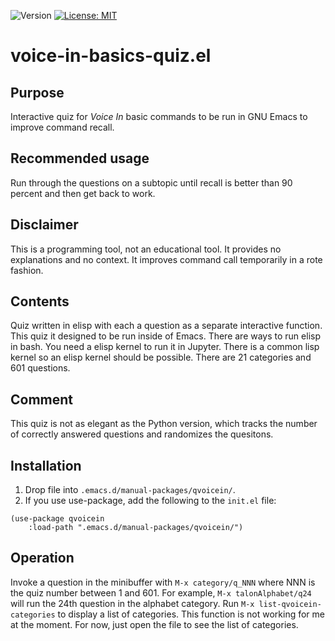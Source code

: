 ![Version](https://img.shields.io/static/v1?label=voice-in-basics-quiz.el&message=0.1&color=brightcolor)
[![License: MIT](https://img.shields.io/badge/License-MIT-blue.svg)](https://opensource.org/licenses/MIT)


# voice-in-basics-quiz.el

## Purpose
Interactive quiz for *Voice In* basic commands to be run in GNU Emacs to improve command recall.


## Recommended usage
Run through the questions on a subtopic until recall is better than 90 percent and then get back to work.


## Disclaimer
This is a programming tool, not an educational tool.
It provides no explanations and no context.
It improves command call temporarily in a rote fashion.


## Contents
Quiz written in elisp with each a question as a separate interactive function.
This quiz it designed to be run inside of Emacs.
There are ways to run elisp in bash.
You need a elisp kernel to run it in Jupyter.
There is a common lisp kernel so an elisp kernel should be possible.
There are 21 categories and 601 questions.


## Comment
This quiz is not as elegant as the Python version, which tracks the number of correctly answered questions and randomizes the quesitons.


## Installation
1. Drop file into `.emacs.d/manual-packages/qvoicein/`.
2. If you use use-package, add the following to the `init.el` file:

```elisp
(use-package qvoicein
    :load-path ".emacs.d/manual-packages/qvoicein/")
```

## Operation
Invoke a question in the minibuffer with `M-x category/q_NNN` where NNN is the quiz number between 1 and 601.
For example, `M-x talonAlphabet/q24` will run the 24th question in the alphabet category.
Run `M-x list-qvoicein-categories` to display a list of categories.
This function is not working for me at the moment.
For now, just open the file to see the list of categories.
